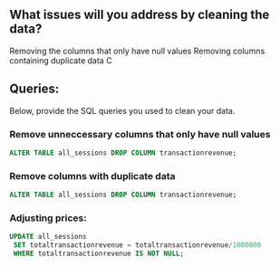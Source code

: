 ## What issues will you address by cleaning the data?

Removing the columns that only have null values
Removing columns containing duplicate data
C





## Queries:
Below, provide the SQL queries you used to clean your data.

### Remove unneccessary columns that only have null values
```SQL
ALTER TABLE all_sessions DROP COLUMN transactionrevenue;
```
### Remove columns with duplicate data
```SQL
ALTER TABLE all_sessions DROP COLUMN transactionrevenue;
```
### Adjusting prices:
```SQL
UPDATE all_sessions
 SET totaltransactionrevenue = totaltransactionrevenue/1000000
 WHERE totaltransactionrevenue IS NOT NULL;
 ```
